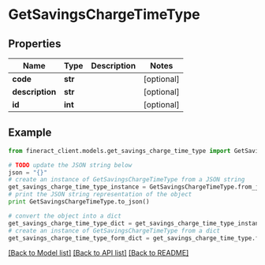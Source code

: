 # GetSavingsChargeTimeType


## Properties

Name | Type | Description | Notes
------------ | ------------- | ------------- | -------------
**code** | **str** |  | [optional] 
**description** | **str** |  | [optional] 
**id** | **int** |  | [optional] 

## Example

```python
from fineract_client.models.get_savings_charge_time_type import GetSavingsChargeTimeType

# TODO update the JSON string below
json = "{}"
# create an instance of GetSavingsChargeTimeType from a JSON string
get_savings_charge_time_type_instance = GetSavingsChargeTimeType.from_json(json)
# print the JSON string representation of the object
print GetSavingsChargeTimeType.to_json()

# convert the object into a dict
get_savings_charge_time_type_dict = get_savings_charge_time_type_instance.to_dict()
# create an instance of GetSavingsChargeTimeType from a dict
get_savings_charge_time_type_form_dict = get_savings_charge_time_type.from_dict(get_savings_charge_time_type_dict)
```
[[Back to Model list]](../README.md#documentation-for-models) [[Back to API list]](../README.md#documentation-for-api-endpoints) [[Back to README]](../README.md)


